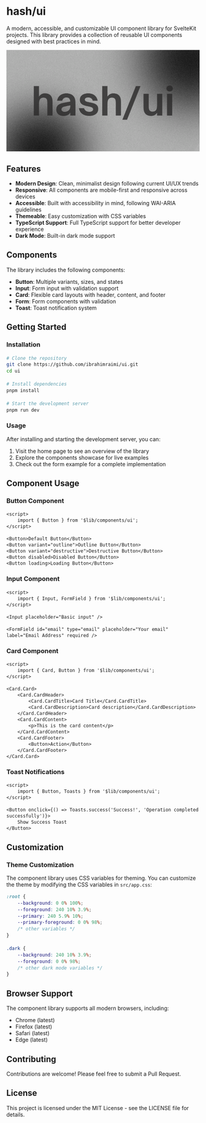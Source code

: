 # hash/ui

A modern, accessible, and customizable UI component library for SvelteKit projects. This library provides a collection of reusable UI components designed with best practices in mind.

![hash/ui Components](/static/og.png)

## Features

- **Modern Design**: Clean, minimalist design following current UI/UX trends
- **Responsive**: All components are mobile-first and responsive across devices
- **Accessible**: Built with accessibility in mind, following WAI-ARIA guidelines
- **Themeable**: Easy customization with CSS variables
- **TypeScript Support**: Full TypeScript support for better developer experience
- **Dark Mode**: Built-in dark mode support

## Components

The library includes the following components:

- **Button**: Multiple variants, sizes, and states
- **Input**: Form input with validation support
- **Card**: Flexible card layouts with header, content, and footer
- **Form**: Form components with validation
- **Toast**: Toast notification system

## Getting Started

### Installation

```bash
# Clone the repository
git clone https://github.com/ibrahimraimi/ui.git
cd ui

# Install dependencies
pnpm install

# Start the development server
pnpm run dev
```

### Usage

After installing and starting the development server, you can:

1. Visit the home page to see an overview of the library
2. Explore the components showcase for live examples
3. Check out the form example for a complete implementation

## Component Usage

### Button Component

```svelte
<script>
	import { Button } from '$lib/components/ui';
</script>

<Button>Default Button</Button>
<Button variant="outline">Outline Button</Button>
<Button variant="destructive">Destructive Button</Button>
<Button disabled>Disabled Button</Button>
<Button loading>Loading Button</Button>
```

### Input Component

```svelte
<script>
	import { Input, FormField } from '$lib/components/ui';
</script>

<Input placeholder="Basic input" />

<FormField id="email" type="email" placeholder="Your email" label="Email Address" required />
```

### Card Component

```svelte
<script>
	import { Card, Button } from '$lib/components/ui';
</script>

<Card.Card>
	<Card.CardHeader>
		<Card.CardTitle>Card Title</Card.CardTitle>
		<Card.CardDescription>Card description</Card.CardDescription>
	</Card.CardHeader>
	<Card.CardContent>
		<p>This is the card content</p>
	</Card.CardContent>
	<Card.CardFooter>
		<Button>Action</Button>
	</Card.CardFooter>
</Card.Card>
```

### Toast Notifications

```svelte
<script>
	import { Button, Toasts } from '$lib/components/ui';
</script>

<Button onclick={() => Toasts.success('Success!', 'Operation completed successfully')}>
	Show Success Toast
</Button>
```

## Customization

### Theme Customization

The component library uses CSS variables for theming. You can customize the theme by modifying the CSS variables in `src/app.css`:

```css
:root {
	--background: 0 0% 100%;
	--foreground: 240 10% 3.9%;
	--primary: 240 5.9% 10%;
	--primary-foreground: 0 0% 98%;
	/* other variables */
}

.dark {
	--background: 240 10% 3.9%;
	--foreground: 0 0% 98%;
	/* other dark mode variables */
}
```

## Browser Support

The component library supports all modern browsers, including:

- Chrome (latest)
- Firefox (latest)
- Safari (latest)
- Edge (latest)

## Contributing

Contributions are welcome! Please feel free to submit a Pull Request.

## License

This project is licensed under the MIT License - see the LICENSE file for details.
